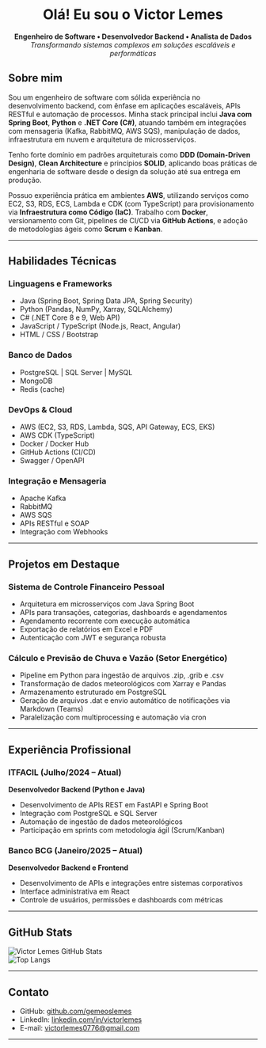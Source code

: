 <h1 align="center">Olá! Eu sou o Victor Lemes </h1>

<p align="center">
  <strong>Engenheiro de Software • Desenvolvedor Backend • Analista de Dados</strong><br/>
  <em>Transformando sistemas complexos em soluções escaláveis e performáticas</em>
</p>

## Sobre mim

Sou um engenheiro de software com sólida experiência no desenvolvimento backend, com ênfase em aplicações escaláveis, APIs RESTful e automação de processos. Minha stack principal inclui **Java com Spring Boot**, **Python** e **.NET Core (C#)**, atuando também em integrações com mensageria (Kafka, RabbitMQ, AWS SQS), manipulação de dados, infraestrutura em nuvem e arquitetura de microsserviços.

Tenho forte domínio em padrões arquiteturais como **DDD (Domain-Driven Design)**, **Clean Architecture** e princípios **SOLID**, aplicando boas práticas de engenharia de software desde o design da solução até sua entrega em produção.

Possuo experiência prática em ambientes **AWS**, utilizando serviços como EC2, S3, RDS, ECS, Lambda e CDK (com TypeScript) para provisionamento via **Infraestrutura como Código (IaC)**. Trabalho com **Docker**, versionamento com Git, pipelines de CI/CD via **GitHub Actions**, e adoção de metodologias ágeis como **Scrum** e **Kanban**.

---

## Habilidades Técnicas

### Linguagens e Frameworks
- Java (Spring Boot, Spring Data JPA, Spring Security)
- Python (Pandas, NumPy, Xarray, SQLAlchemy)
- C# (.NET Core 8 e 9, Web API)
- JavaScript / TypeScript (Node.js, React, Angular)
- HTML / CSS / Bootstrap

### Banco de Dados
- PostgreSQL | SQL Server | MySQL
- MongoDB
- Redis (cache)

### DevOps & Cloud
- AWS (EC2, S3, RDS, Lambda, SQS, API Gateway, ECS, EKS)
- AWS CDK (TypeScript)
- Docker / Docker Hub
- GitHub Actions (CI/CD)
- Swagger / OpenAPI

### Integração e Mensageria
- Apache Kafka
- RabbitMQ
- AWS SQS
- APIs RESTful e SOAP
- Integração com Webhooks

---

## Projetos em Destaque

### Sistema de Controle Financeiro Pessoal
- Arquitetura em microsserviços com Java Spring Boot
- APIs para transações, categorias, dashboards e agendamentos
- Agendamento recorrente com execução automática
- Exportação de relatórios em Excel e PDF
- Autenticação com JWT e segurança robusta

### Cálculo e Previsão de Chuva e Vazão (Setor Energético)
- Pipeline em Python para ingestão de arquivos .zip, .grib e .csv
- Transformação de dados meteorológicos com Xarray e Pandas
- Armazenamento estruturado em PostgreSQL
- Geração de arquivos .dat e envio automático de notificações via Markdown (Teams)
- Paralelização com multiprocessing e automação via cron

---

## Experiência Profissional

### ITFACIL (Julho/2024 – Atual)  
**Desenvolvedor Backend (Python e Java)**
- Desenvolvimento de APIs REST em FastAPI e Spring Boot
- Integração com PostgreSQL e SQL Server
- Automação de ingestão de dados meteorológicos
- Participação em sprints com metodologia ágil (Scrum/Kanban)

### Banco BCG (Janeiro/2025 – Atual)  
**Desenvolvedor Backend e Frontend**
- Desenvolvimento de APIs e integrações entre sistemas corporativos
- Interface administrativa em React
- Controle de usuários, permissões e dashboards com métricas

---

## GitHub Stats

![Victor Lemes GitHub Stats](https://github-readme-stats.vercel.app/api?username=gemeoslemes&show_icons=true&count_private=true&theme=dark)  
![Top Langs](https://github-readme-stats.vercel.app/api/top-langs/?username=gemeoslemes&layout=compact&theme=dark)

---

## Contato

- GitHub: [github.com/gemeoslemes](https://github.com/gemeoslemes)
- LinkedIn: [linkedin.com/in/victorlemes](https://www.linkedin.com/in/victorlemes)
- E-mail: victorlemes0776@gmail.com

---

